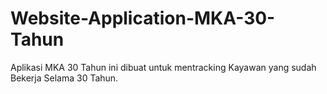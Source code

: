 # Website-Application-MKA-30-Tahun
Aplikasi MKA 30 Tahun ini dibuat untuk mentracking Kayawan yang sudah Bekerja Selama 30 Tahun. 
